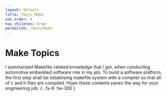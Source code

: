 ```yaml
---
layout: default
title: Topic_Make
nav_order: 4
has_children: true
permalink: /docs/Make
---
```


# Make Topics

I summarized Makefile-related knowledge that I got, when conducting automotive embedded software role in my job. To build a software platform, the first step shall be establising makefile system with a compiler so that all of c and h files are compiled. Hope these contents paves the way for your engineering job.
{: .fs-6 .fw-300 }